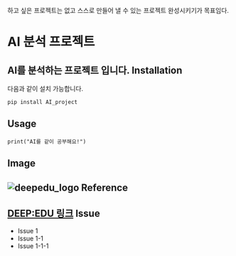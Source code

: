 하고 싶은 프로젝트는 없고 스스로 만들어 낼 수 있는 프로젝트 완성시키기가 목표임다.

AI 분석 프로젝트
=================
AI를 분석하는 프로젝트 입니다.
Installation
-----------
다음과 같이 설치 가능합니다.
```
pip install AI_project
```
Usage
------
```
print("AI를 같이 공부해요!")
```
Image
-----
![deepedu_logo](https://user-images.githubusercontent.com/103096786/164391312-cfbc8178-8152-4179-aa89-af9ae6adadf6.png)
Reference
------
[DEEP:EDU 링크](https://www.deepedu.ai/)
Issue
------
- Issue 1
- Issue 1-1
- Issue 1-1-1

